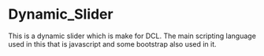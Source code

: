 # Dynamic_Slider
This is a dynamic slider which is make for DCL. The main scripting language used in this that is javascript and some bootstrap also used in it. 
